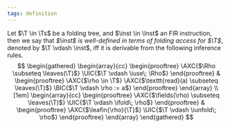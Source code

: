 ```yaml
---
tags: definition
---
```


Let $\T \in \Ts$ be a folding tree, and $\inst \in \Inst$ an FIR instruction, then we say that _$\inst$ is well-defined in terms of folding access for $\T$_, denoted by $\T \vdash \inst$, iff it is derivable from the following inference rules.
$$
\begin{gathered}
\begin{array}{cc}
\begin{prooftree}
    \AXC{$\Rho \subseteq \leaves(\T)$}
    \UIC{$\T \vdash \iuse\; \Rho$}
\end{prooftree}
&
\begin{prooftree}
    \AXC{$\rho \in \T$}
    \AXC{$\texttt{read}(a) \subseteq \leaves(\T)$}
    \BIC{$\T \vdash \rho := a$}
\end{prooftree}
\end{array}
\\[1em]
\begin{array}{cc}
\begin{prooftree}
    \AXC{$\fields(\rho) \subseteq \leaves(\T)$}
    \UIC{$\T \vdash \ifold\; \rho$}
\end{prooftree}
&
\begin{prooftree}
    \AXC{$\leafin{\rho}{\T}$}
    \UIC{$\T \vdash \iunfold\; \rho$}
\end{prooftree}
\end{array}
\end{gathered}
$$
